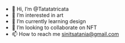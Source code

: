 - 👋 Hi, I’m @Tatatatricata
- 👀 I’m interested in art
- 🌱 I’m currently learning design
- 💞️ I’m looking to collaborate on NFT
- 📫 How to reach me sinitsatania@gmail.com

<!---
Tatatatricata/Tatatatricata is a ✨ special ✨ repository because its `README.md` (this file) appears on your GitHub profile.
You can click the Preview link to take a look at your changes.
--->
